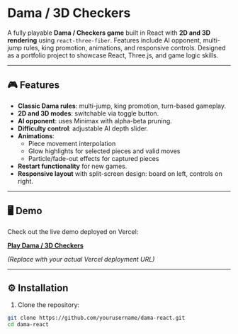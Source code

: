 # Dama / 3D Checkers

A fully playable **Dama / Checkers game** built in React with **2D and 3D rendering** using `react-three-fiber`. Features include AI opponent, multi-jump rules, king promotion, animations, and responsive controls. Designed as a portfolio project to showcase React, Three.js, and game logic skills.

---

## 🎮 Features

- **Classic Dama rules**: multi-jump, king promotion, turn-based gameplay.
- **2D and 3D modes**: switchable via toggle button.
- **AI opponent**: uses Minimax with alpha-beta pruning.
- **Difficulty control**: adjustable AI depth slider.
- **Animations**:
  - Piece movement interpolation
  - Glow highlights for selected pieces and valid moves
  - Particle/fade-out effects for captured pieces
- **Restart functionality** for new games.
- **Responsive layout** with split-screen design: board on left, controls on right.

---

## 🖥️ Demo

Check out the live demo deployed on Vercel:  

[**Play Dama / 3D Checkers**](https://your-vercel-project-link.vercel.app)  

*(Replace with your actual Vercel deployment URL)*

---

## ⚙️ Installation

1. Clone the repository:

```bash
git clone https://github.com/yourusername/dama-react.git
cd dama-react